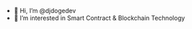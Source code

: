 - 👋 Hi, I’m @djdogedev
- 👀 I’m interested in Smart Contract & Blockchain Technology

<!---
djdogedev/djdogedev is a ✨ special ✨ repository because its `README.md` (this file) appears on your GitHub profile.
You can click the Preview link to take a look at your changes.
--->

